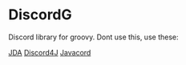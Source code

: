 # DiscordG
Discord library for groovy. Dont use this, use these:

[JDA](https://github.com/DV8FromTheWorld/JDA)
[Discord4J](https://github.com/austinv11/Discord4J)
[Javacord](https://github.com/BtoBastian/Javacord)